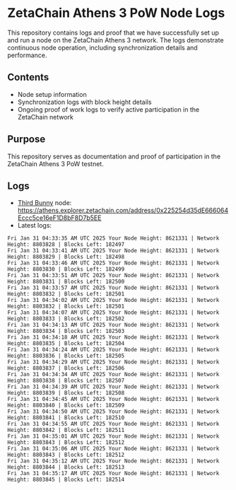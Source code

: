 # ZetaChain Athens 3 PoW Node Logs
This repository contains logs and proof that we have successfully set up and run a node on the ZetaChain Athens 3 network. The logs demonstrate continuous node operation, including synchronization details and performance.

## Contents
- Node setup information
- Synchronization logs with block height details
- Ongoing proof of work logs to verify active participation in the ZetaChain network

## Purpose
This repository serves as documentation and proof of participation in the ZetaChain Athens 3 PoW testnet.

## Logs

- [Third Bunny](https://thirdbunny.xyz/) node: https://athens.explorer.zetachain.com/address/0x225254d35dE666064Eccc5ce16eF1D8bF8D7b5EE
- Latest logs:
```
Fri Jan 31 04:33:35 AM UTC 2025 Your Node Height: 8621331 | Network Height: 8803828 | Blocks Left: 182497
Fri Jan 31 04:33:41 AM UTC 2025 Your Node Height: 8621331 | Network Height: 8803829 | Blocks Left: 182498
Fri Jan 31 04:33:46 AM UTC 2025 Your Node Height: 8621331 | Network Height: 8803830 | Blocks Left: 182499
Fri Jan 31 04:33:51 AM UTC 2025 Your Node Height: 8621331 | Network Height: 8803831 | Blocks Left: 182500
Fri Jan 31 04:33:57 AM UTC 2025 Your Node Height: 8621331 | Network Height: 8803832 | Blocks Left: 182501
Fri Jan 31 04:34:02 AM UTC 2025 Your Node Height: 8621331 | Network Height: 8803832 | Blocks Left: 182501
Fri Jan 31 04:34:07 AM UTC 2025 Your Node Height: 8621331 | Network Height: 8803833 | Blocks Left: 182502
Fri Jan 31 04:34:13 AM UTC 2025 Your Node Height: 8621331 | Network Height: 8803834 | Blocks Left: 182503
Fri Jan 31 04:34:18 AM UTC 2025 Your Node Height: 8621331 | Network Height: 8803835 | Blocks Left: 182504
Fri Jan 31 04:34:24 AM UTC 2025 Your Node Height: 8621331 | Network Height: 8803836 | Blocks Left: 182505
Fri Jan 31 04:34:29 AM UTC 2025 Your Node Height: 8621331 | Network Height: 8803837 | Blocks Left: 182506
Fri Jan 31 04:34:34 AM UTC 2025 Your Node Height: 8621331 | Network Height: 8803838 | Blocks Left: 182507
Fri Jan 31 04:34:39 AM UTC 2025 Your Node Height: 8621331 | Network Height: 8803839 | Blocks Left: 182508
Fri Jan 31 04:34:45 AM UTC 2025 Your Node Height: 8621331 | Network Height: 8803840 | Blocks Left: 182509
Fri Jan 31 04:34:50 AM UTC 2025 Your Node Height: 8621331 | Network Height: 8803841 | Blocks Left: 182510
Fri Jan 31 04:34:55 AM UTC 2025 Your Node Height: 8621331 | Network Height: 8803842 | Blocks Left: 182511
Fri Jan 31 04:35:01 AM UTC 2025 Your Node Height: 8621331 | Network Height: 8803843 | Blocks Left: 182512
Fri Jan 31 04:35:06 AM UTC 2025 Your Node Height: 8621331 | Network Height: 8803843 | Blocks Left: 182512
Fri Jan 31 04:35:12 AM UTC 2025 Your Node Height: 8621331 | Network Height: 8803844 | Blocks Left: 182513
Fri Jan 31 04:35:17 AM UTC 2025 Your Node Height: 8621331 | Network Height: 8803845 | Blocks Left: 182514
```
